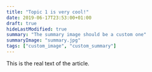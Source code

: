 ```yaml
---
title: "Topic 1 is very cool!"
date: 2019-06-17T23:53:00+01:00
draft: true
hideLastModified: true
summary: "The summary image should be a custom one"
summaryImage: "summary.jpg"
tags: ["custom_image", "custom_summary"]
---
```


This is the real text of the article. 